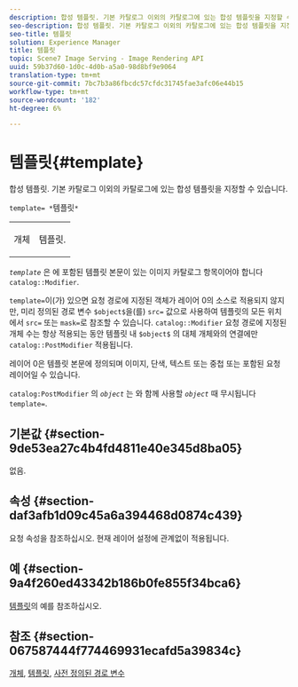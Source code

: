```yaml
---
description: 합성 템플릿. 기본 카탈로그 이외의 카탈로그에 있는 합성 템플릿을 지정할 수 있습니다.
seo-description: 합성 템플릿. 기본 카탈로그 이외의 카탈로그에 있는 합성 템플릿을 지정할 수 있습니다.
seo-title: 템플릿
solution: Experience Manager
title: 템플릿
topic: Scene7 Image Serving - Image Rendering API
uuid: 59b37d60-1d0c-4d0b-a5a0-98d8bf9e9064
translation-type: tm+mt
source-git-commit: 7bc7b3a86fbcdc57cfdc31745fae3afc06e44b15
workflow-type: tm+mt
source-wordcount: '182'
ht-degree: 6%

---
```



# 템플릿{#template}

합성 템플릿. 기본 카탈로그 이외의 카탈로그에 있는 합성 템플릿을 지정할 수 있습니다.

`template= *`템플릿`*`

<table id="simpletable_DEC6F4EB460D453B8F272C98C9C8B7E5"> 
 <tr class="strow"> 
  <td class="stentry"> <p><span class="varname"> 개체</span> </p> </td> 
  <td class="stentry"> <p>템플릿. </p></td> 
 </tr> 
</table>

*`template`* 은 에 포함된 템플릿 본문이 있는 이미지 카탈로그 항목이어야 합니다 `catalog::Modifier`.

`template=`이(가) 있으면 요청 경로에 지정된 객체가 레이어 0의 소스로 적용되지 않지만, 미리 정의된 경로 변수 `$object$`을(를) `src=` 값으로 사용하여 템플릿의 모든 위치에서 `src=` 또는 `mask=`로 참조할 수 있습니다. `catalog::Modifier` 요청 경로에 지정된 개체 수는 항상 적용되는 동안 템플릿 내 `$object$` 의 대체 개체와의 연결에만  `catalog::PostModifier` 적용됩니다.

레이어 0은 템플릿 본문에 정의되며 이미지, 단색, 텍스트 또는 중첩 또는 포함된 요청 레이어일 수 있습니다.

`catalog:PostModifier` 의 *`object`* 는 와 함께 사용할  *`object`* 때 무시됩니다 `template=`.

## 기본값 {#section-9de53ea27c4b4fd4811e40e345d8ba05}

없음.

## 속성 {#section-daf3afb1d09c45a6a394468d0874c439}

요청 속성을 참조하십시오. 현재 레이어 설정에 관계없이 적용됩니다.

## 예 {#section-9a4f260ed43342b186b0fe855f34bca6}

[템플릿](../../../../../is-api/http-ref/image-serving-api-ref/c-http-protocol-reference/c-templates/c-templates.md#concept-3cd2d2adae0e41b2979b9640244d4d3e)의 예를 참조하십시오.

## 참조 {#section-067587444f774469931ecafd5a39834c}

[개체](../../../../../is-api/http-ref/image-serving-api-ref/c-http-protocol-reference/c-data-types/r-object.md#reference-2591bd24548d462782c68d138ef795a0),  [템플릿](../../../../../is-api/http-ref/image-serving-api-ref/c-http-protocol-reference/c-templates/c-templates.md#concept-3cd2d2adae0e41b2979b9640244d4d3e),  [사전 정의된 경로 변수](../../../../../is-api/http-ref/image-serving-api-ref/c-http-protocol-reference/c-syntax-and-features/r-is-http-substitution-variables.md#reference-90dc01aba44940e4acdd0c6476e7aa5a)
